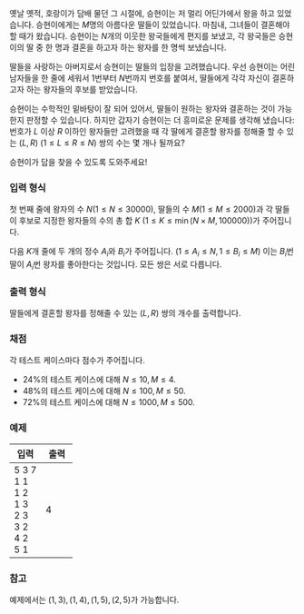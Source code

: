 옛날 옛적, 호랑이가 담배 물던 그 시절에, 승현이는 저 멀리 어딘가에서 왕을 하고 있었습니다. 승현이에게는 $M$명의 아름다운 딸들이 있었습니다. 마침내, 그녀들이 결혼해야 할 때가 왔습니다. 승현이는 $N$개의 이웃한 왕국들에게 편지를 보냈고, 각 왕국들은 승현이의 딸 중 한 명과 결혼을 하고자 하는 왕자를 한 명씩 보냈습니다.

딸들을 사랑하는 아버지로서 승현이는 딸들의 입장을 고려했습니다. 우선 승현이는 어린 남자들을 한 줄에 세워서 $1$번부터 $N$번까지 번호를 붙여서, 딸들에게 각각 자신이 결혼하고자 하는 왕자들의 후보를 받았습니다.

승현이는 수학적인 밑바탕이 잘 되어 있어서, 딸들이 원하는 왕자와 결혼하는 것이 가능한지 판정할 수 있습니다. 하지만 갑자기 승현이는 더 흥미로운 문제를 생각해 냈습니다: 번호가 $L$ 이상 $R$ 이하인 왕자들만 고려했을 때 각 딸에게 결혼할 왕자를 정해줄 할 수 있는 $(L, R)$ ($1 \le L \le R \le N$) 쌍의 수는 몇 개나 될까요?

승현이가 답을 찾을 수 있도록 도와주세요!

### 입력 형식

첫 번째 줄에 왕자의 수 $N (1 \le N \le 30 000)$, 딸들의 수 $M (1 \le M \le 2 000)$과 각 딸들이 후보로 지정한 왕자들의 수의 총 합 $K$ ($1 \le K \le \min(N \times M, 100 000)$)가 주어집니다.

다음 $K$개 줄에 두 개의 정수 $A_{i}$와 $B_{i}$가 주어집니다. ($1 \le A_{i} \le N, 1 \le B_{i} \le M$) 이는 $B_{i}$번 딸이 $A_{i}$번 왕자를 좋아한다는 것입니다. 모든 쌍은 서로 다릅니다.

### 출력 형식

딸들에게 결혼할 왕자를 정해줄 수 있는 $(L, R)$ 쌍의 개수를 출력합니다.

### 채점

각 테스트 케이스마다 점수가 주어집니다.

* 24%의 테스트 케이스에 대해 $N \le 10, M \le 4.$
* 48%의 테스트 케이스에 대해 $N \le 100, M \le 50.$
* 72%의 테스트 케이스에 대해 $N \le 1000, M \le 500.$

### 예제

<table class='table table-bordered table-condensed'>
 <thead>
  <tr>
   <th style="width: 50%;">입력</th>
   <th style="width: 50%;">출력</th>
  </tr>
 </thead>
 <tbody>
  <tr>
   <td class="code-font">5 3 7<br/>
1 1<br/>
1 2<br/>
1 3<br/>
2 3<br/>
3 2<br/>
4 2<br/>
5 1</td>
   <td class="code-font">4</td>
  </tr>
 </tbody>
</table>

### 참고

예제에서는 $(1, 3), (1, 4), (1, 5), (2, 5)$가 가능합니다.